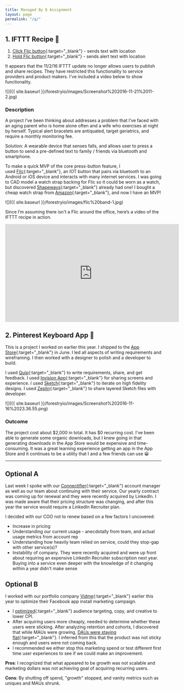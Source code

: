 ```yaml
---
title: Managed By Q Assignment
layout: page
permalink: "/q/"
---
```

## 1\. IFTTT Recipe 📱

1.  [Click Flic button](https://ifttt.com/applets/44303349d-if-you-click-flic-then-share-location-in-sms){:target="_blank"} - sends text with location
2.  [Hold Flic button](https://ifttt.com/applets/44350944d-if-you-hold-flic-then-send-an-alert-sms-with-location){:target="_blank"} - sends alert text with location

It appears that the 11/2/16 IFTTT update no longer allows users to publish and share recipes. They have restricted this functionality to service providers and product makers. I've included a video below to show functionality.

![]({{ site.baseurl }}/forestryio/images/Screenshot%202016-11-21%2011-2.jpg)

### Description

A project I’ve been thinking about addresses a problem that I’ve faced with an aging parent who is home alone often and a wife who exercises at night by herself. Typical alert bracelets are antiquated, target geriatrics, and require a monthly monitoring fee.

Solution: A wearable device that senses falls, and allows user to press a button to send a pre-defined text to family / friends via bluetooth and smartphone.

To make a quick MVP of the core press-button feature, I used [Flic](http://flic.io){:target="_blank"}, an IOT button that pairs via bluetooth to an Android or iOS device and interacts with many internet services. I was going to CAD model a watch strap backing for Flic so it could be worn as a watch, but discovered [Shapeways](http://shpws.me/LeuU){:target="_blank"} already had one! I bought a cheap watch strap from [Amazon](https://www.amazon.com/gp/product/B017CK4PAQ/ref=oh_aui_detailpage_o00_s00?ie=UTF8&psc=1){:target="_blank"}, and now I have an MVP!

![]({{ site.baseurl }}/forestryio/images/flic%20band-1.jpg)

Since I’m assuming there isn't a Flic around the office, here’s a video of the IFTTT recipe in action.

<iframe width="560" height="315" src="https://www.youtube.com/embed/omIZaujT7PE?rel=0" frameborder="0" allowfullscreen=""></iframe>

## 2\. Pinterest Keyboard App 📌

This is a project I worked on earlier this year. I shipped to the [App Store](http://pinkyapp.com){:target="_blank"} in June. I led all aspects of writing requirements and wireframing. I then worked with a designer to polish and a developer to build.

I used [Quip](https://quip.com/wBAaA8msyPoN){:target="_blank"} to write requirements, share, and get feedback. I used [Invision App](https://invis.io/M957BYD8V){:target="_blank"} for sharing screens and experience. I used [Sketch](https://sketch.cloud/s/RWOy/p/onboarding){:target="_blank"} to iterate on high fidelity designs. I used [Zeplin](https://scene.zeplin.io/project/56d88a9e32057a3d4cde4666){:target="_blank"} to share layered Sketch files with developer.

![]({{ site.baseurl }}/forestryio/images/Screenshot%202016-11-16%2023.36.55.png)

### Outcome

The project cost about $2,000 in total. It has $0 recurring cost. I've been able to generate some organic downloads, but I knew going in that generating downloads in the App Store would be expensive and time-consuming. It was a great learning experience getting an app in the App Store and it continues to be a utility that I and a few friends can use 😀

* * *

## Optional A

Last week I spoke with our [Connectifier](https://www.connectifier.com){:target="_blank"} account manager as well as our team about continuing with their service. Our yearly contract was coming up for renewal and they were recently acquired by LinkedIn. I was made aware that their pricing structure was changing, and after this year the service would require a LinkedIn Recruiter plan.

I decided with our COO not to renew based on a few factors I uncovered:

*   Increase in pricing
*   Understanding our current usage - anecdotally from team, and actual usage metrics from account rep
*   Understanding how heavily team relied on service, could they stop-gap with other service(s)?
*   Instability of company. They were recently acquired and were up front about requiring an expensive LinkedIn Recruiter subscription next year. Buying into a service even deeper with the knowledge of it changing within a year didn't make sense

## Optional B

I worked with our portfolio company [Vidme](http://vid.me){:target="_blank"} earlier this year to optimize their Facebook app install marketing campaign.

*   I [optimized](https://www.dropbox.com/s/tzvbh0e07j2br87/Screenshot%202016-03-14%2010.47.35.png?dl=0){:target="_blank"} audience targeting, copy, and creative to lower CPI.
*   After acquiring users more cheaply, needed to determine whether these users were sticking. After analyzing retention and cohorts, I discovered that while MAUs were growing, [DAUs were staying flat](https://www.dropbox.com/s/i1q1yr0nquqtxyl/Screenshot%202016-11-17%2022.33.51.png?dl=0){:target="_blank"}. I inferred from this that the product was not sticky enough and users were not coming back.
*   I recommended we either stop this marketing spend or test different first time user experiences to see if we could make an improvement.

**Pros**: I recognized that what appeared to be growth was not scalable and marketing dollars was not achieving goal of acquiring recurring users.

**Cons**: By shutting off spend, "growth" stopped, and vanity metrics such as uniques and MAUs shrunk.